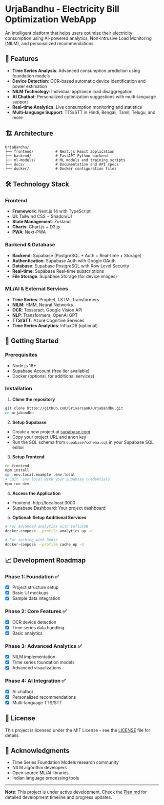 # UrjaBandhu - Electricity Bill Optimization WebApp

An intelligent platform that helps users optimize their electricity consumption using AI-powered analytics, Non-Intrusive Load Monitoring (NILM), and personalized recommendations.

## 🚀 Features

- **Time Series Analysis**: Advanced consumption prediction using foundation models
- **Device Detection**: OCR-based automatic device identification and power estimation
- **NILM Technology**: Individual appliance load disaggregation
- **AI Chatbot**: Personalized optimization suggestions with multi-language support
- **Real-time Analytics**: Live consumption monitoring and statistics
- **Multi-language Support**: TTS/STT in Hindi, Bengali, Tamil, Telugu, and more

## 🏗️ Architecture

```
UrjaBandhu/
├── frontend/          # Next.js React application
├── backend/           # FastAPI Python backend
├── ml-models/         # ML models and training scripts
├── docs/              # Documentation and API specs
└── docker/            # Docker configuration files
```

## 🛠️ Technology Stack

### Frontend
- **Framework**: Next.js 14 with TypeScript
- **UI**: Tailwind CSS + Shadcn/UI
- **State Management**: Zustand
- **Charts**: Chart.js + D3.js
- **PWA**: Next-PWA

### Backend & Database
- **Backend**: Supabase (PostgreSQL + Auth + Real-time + Storage)
- **Authentication**: Supabase Auth with Google OAuth
- **Database**: Supabase PostgreSQL with Row Level Security
- **Real-time**: Supabase Real-time subscriptions
- **File Storage**: Supabase Storage (for device images)

### ML/AI & External Services
- **Time Series**: Prophet, LSTM, Transformers
- **NILM**: HMM, Neural Networks
- **OCR**: Tesseract, Google Vision API
- **NLP**: Transformers, OpenAI GPT
- **TTS/STT**: Azure Cognitive Services
- **Time Series Analytics**: InfluxDB (optional)

## 🚀 Getting Started

### Prerequisites

- Node.js 18+
- Supabase Account (free tier available)
- Docker (optional, for additional services)

### Installation

1. **Clone the repository**

```bash
git clone https://github.com/SrivarsanK/UrjaBandhu.git
cd urjabandhu
```

2. **Setup Supabase**

- Create a new project at [supabase.com](https://supabase.com)
- Copy your project URL and anon key
- Run the SQL schema from `supabase/schema.sql` in your Supabase SQL editor

3. **Setup Frontend**

```bash
cd frontend
npm install
cp .env.local.example .env.local
# Edit .env.local with your Supabase credentials
npm run dev
```

4. **Access the Application**

- Frontend: http://localhost:3000
- Supabase Dashboard: Your project dashboard

5. **Optional: Setup Additional Services**

```bash
# For advanced analytics with InfluxDB
docker-compose --profile analytics up -d

# For caching with Redis
docker-compose --profile cache up -d
```

## 📈 Development Roadmap

### Phase 1: Foundation ✅
- [x] Project structure setup
- [x] Basic UI mockups
- [x] Sample data integration

### Phase 2: Core Features ✅
- [x] OCR device detection
- [x] Time series data handling
- [x] Basic analytics

### Phase 3: Advanced Analytics ✅
- [x] NILM implementation
- [x] Time series foundation models
- [x] Advanced visualizations

### Phase 4: AI Integration ✅
- [x] AI chatbot
- [x] Personalized recommendations
- [x] Multi-language TTS/STT

## 📝 License

This project is licensed under the MIT License - see the [LICENSE](LICENSE) file for details.

## 🙏 Acknowledgments

- Time Series Foundation Models research community
- NILM algorithm developers
- Open source ML/AI libraries
- Indian language processing tools

---

**Note**: This project is under active development. Check the [Plan.md](Plan.md) for detailed development timeline and progress updates.
